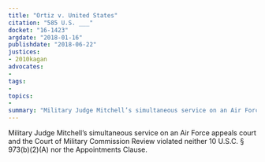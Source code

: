 ```yaml
---
title: "Ortiz v. United States"
citation: "585 U.S. ___"
docket: "16-1423"
argdate: "2018-01-16"
publishdate: "2018-06-22"
justices:
- 2010kagan
advocates:
- 
tags:
- 
topics:
- 
summary: "Military Judge Mitchell’s simultaneous service on an Air Force appeals court and the Court of Military Commission Review violated neither 10 U.S.C. § 973(b)(2)(A) nor the Appointments Clause."
---
```

Military Judge Mitchell’s simultaneous service on an Air Force appeals court and the Court of Military Commission Review violated neither 10 U.S.C. § 973(b)(2)(A) nor the Appointments Clause.

